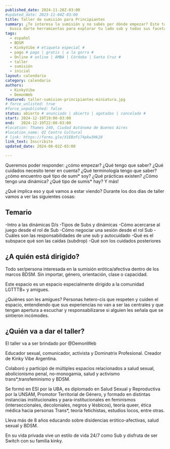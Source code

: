 ```yaml
---
published_date: 2024-11-28Z-03:00
#updated_date: 2023-11-04Z-03:00
title: Taller de sumisión para Principiantes
summary: ¿Te interesa la sumisión y no sabés por dónde empezar? Este taller
  busca darte herramientas para explorar tu lado sub y todas sus facetas
tags:
  - español
  - BDSM
  - KinkyVibe # etiqueta especial #
  - pago # pago | gratis | a la gorra #
  - Online # online | AMBA | Córdoba | Santa Cruz #
  - taller
  - sumisión
  - inicial
layout: calendario
category: calendario
authors:
  - KinkyVibe
  - DemonWeb
featured: taller-sumision-principiantes-miniatura.jpg
# force_unlisted: true
#force_unpublished: false
status: abierto # anunciado | abierto | agotadas | cancelado #
start: 2024-12-19T19:00-03:00
end:   2024-12-19T22:00-03:00
#location: Thames 240, Ciudad Autónoma de Buenos Aires
#location_name: QI Centro Cultural
# link: https://forms.gle/X1EBzFi74pkw3Hk28
link_text: Inscribite
updated_date: 2024-08-02Z-03:00

---
```


Queremos poder responder: ¿cómo empezar? ¿Qué tengo que saber? ¿Qué cuidados necesito tener en cuenta? ¿Qué terminología tengo que saber? ¿cómo encuentro qué tipo de sumi\* soy? ¿Qué prácticas existen? ¿Cómo tengo una dinámica? ¿Qué tipo de sumis\* hay?
Y más!

¿Qué implica eso y qué vamos a estar viendo? Durante los dos días de taller vamos a ver las siguientes cosas:

## Temario
-Intro a las dinámicas D/s 
-Tipos de Subs y dinámicas 
-Cómo acercarse al juego desde el rol de Sub
-Cómo negociar una sesión desde el rol Sub
-Cuáles son las responsabilidades de une sub y autocuidado
-Qué es el subspace qué son las caídas (subdrop) 
-Qué son los cuidados posteriores

## ¿A quién está dirigido?

Todo ser/persona interesada en la sumisión erótica/afectiva dentro de los marcos BDSM.
Sin importar, género, orientación, clase o capacidad.

Este espacio es un espacio especialmente dirigido a la comunidad LGTTTB+ y amigues.

¿Quiénes son les amigues? Personas hetero-cis que respeten y cuiden el espacio, entendiendo que sus experiencias no van a ser las centrales y que tengan apertura a escuchar y responsabilizarse si alguien les señala que se sintieron incómodes.

## ¿Quién va a dar el taller?

El taller va a ser brindado por @DemonWeb

Educador sexual, comunicador, activista y Dominatrix Profesional. Creador de Kinky Vibe Argentina.

Colaboró y participó de múltiples espacios relacionados a salud sexual, abolicionismo penal, no-monogamia, salud y activismo trans\*,transfeminismo y BDSM.

Se formó en ESI por la UBA, es diplomado en Salud Sexual y Reproductiva por la UNSAM, Promotor Territorial de Género, y formado en distintas instancias institucionales y para-institucionales en feminismos (interseccionales, decoloniales, negros y lésbicos), teoría queer, ética médica hacia personas Trans\*, teoría fetichistas, estudios locos, entre otras.

Lleva más de 8 años educando sobre disidencias erótico-afectivas, salud sexual y BDSM.

En su vida privada vive un estilo de vida 24/7 como Sub y disfruta de ser Switch con su familia kinky.